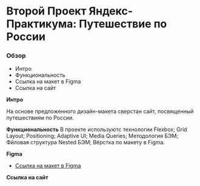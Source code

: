 # Второй Проект Яндекс-Практикума: Путешествие по России

### Обзор

- Интро
- Функциональность
- Ссылка на макет в Figma
- Ссылка на сайт

**Интро**

На основе предложенного дизайн-макета сверстан сайт, посвященный путешествиям по России.

**Функциональность**
В проекте используютс технологии
Flexbox;
Grid Layout;
Positioning;
Adaptive UI;
Media Queries;
Методология БЭМ;
Фйловая структура Nested БЭМ;
Вёрстка по макету в Figma.

**Figma**

- [Ссылка на макет в Figma](https://www.figma.com/file/5S2WSbEFL6awjVWJ0NWL8Q/Sprint-3_-Russia-_-desktop-mobile?node-id=28503%3A0)

**Ссылка на сайт**
